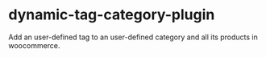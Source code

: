 # dynamic-tag-category-plugin
Add an user-defined tag to an user-defined category and all its products in woocommerce.
